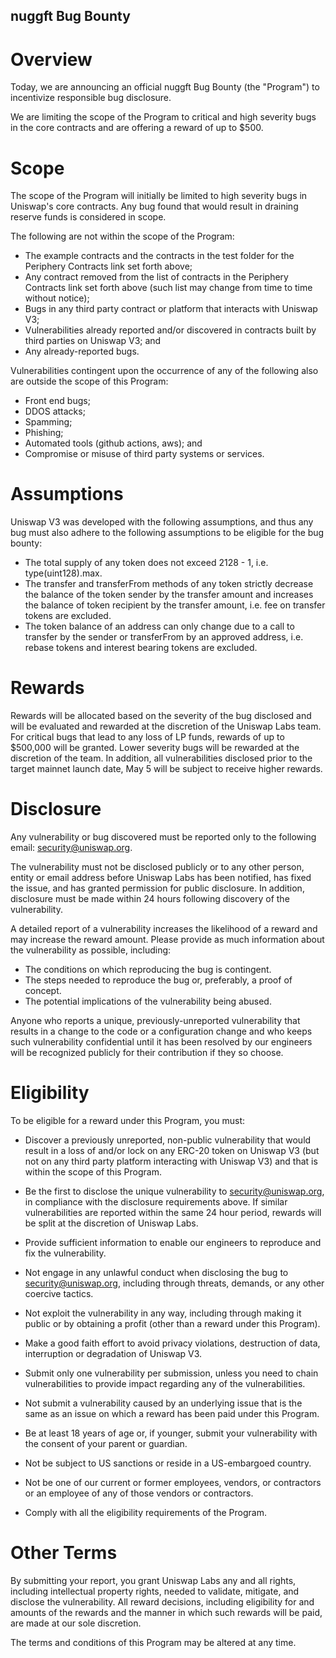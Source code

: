 ## **nuggft** Bug Bounty

# Overview

Today, we are announcing an official nuggft Bug Bounty (the &quot;Program&quot;) to incentivize responsible bug disclosure.

We are limiting the scope of the Program to critical and high severity bugs in the core contracts and are offering a reward of up to \$500.

# Scope

The scope of the Program will initially be limited to high severity bugs in Uniswap&#39;s core contracts. Any bug found that would result in draining reserve funds is considered in scope.

The following are not within the scope of the Program:

- The example contracts and the contracts in the test folder for the Periphery Contracts link set forth above;
- Any contract removed from the list of contracts in the Periphery Contracts link set forth above (such list may change from time to time without notice);
- Bugs in any third party contract or platform that interacts with Uniswap V3;
- Vulnerabilities already reported and/or discovered in contracts built by third parties on Uniswap V3; and
- Any already-reported bugs.

Vulnerabilities contingent upon the occurrence of any of the following also are outside the scope of this Program:

- Front end bugs;
- DDOS attacks;
- Spamming;
- Phishing;
- Automated tools (github actions, aws); and
- Compromise or misuse of third party systems or services.

# Assumptions

Uniswap V3 was developed with the following assumptions, and thus any bug must also adhere to the following assumptions to be eligible for the bug bounty:

- The total supply of any token does not exceed 2128 - 1, i.e. type(uint128).max.
- The transfer and transferFrom methods of any token strictly decrease the balance of the token sender by the transfer amount and increases the balance of token recipient by the transfer amount, i.e. fee on transfer tokens are excluded.
- The token balance of an address can only change due to a call to transfer by the sender or transferFrom by an approved address, i.e. rebase tokens and interest bearing tokens are excluded.

# Rewards

Rewards will be allocated based on the severity of the bug disclosed and will be evaluated and rewarded at the discretion of the Uniswap Labs team. For critical bugs that lead to any loss of LP funds, rewards of up to \$500,000 will be granted. Lower severity bugs will be rewarded at the discretion of the team. In addition, all vulnerabilities disclosed prior to the target mainnet launch date, May 5 will be subject to receive higher rewards.

# Disclosure

Any vulnerability or bug discovered must be reported only to the following email: [security@uniswap.org](mailto:contact@uniswap.org).

The vulnerability must not be disclosed publicly or to any other person, entity or email address before Uniswap Labs has been notified, has fixed the issue, and has granted permission for public disclosure. In addition, disclosure must be made within 24 hours following discovery of the vulnerability.

A detailed report of a vulnerability increases the likelihood of a reward and may increase the reward amount. Please provide as much information about the vulnerability as possible, including:

- The conditions on which reproducing the bug is contingent.
- The steps needed to reproduce the bug or, preferably, a proof of concept.
- The potential implications of the vulnerability being abused.

Anyone who reports a unique, previously-unreported vulnerability that results in a change to the code or a configuration change and who keeps such vulnerability confidential until it has been resolved by our engineers will be recognized publicly for their contribution if they so choose.

# Eligibility

To be eligible for a reward under this Program, you must:

- Discover a previously unreported, non-public vulnerability that would result in a loss of and/or lock on any ERC-20 token on Uniswap V3 (but not on any third party platform interacting with Uniswap V3) and that is within the scope of this Program.
- Be the first to disclose the unique vulnerability to security@uniswap.org, in compliance with the disclosure requirements above. If similar vulnerabilities are reported within the same 24 hour period, rewards will be split at the discretion of Uniswap Labs.

- Provide sufficient information to enable our engineers to reproduce and fix the vulnerability.
- Not engage in any unlawful conduct when disclosing the bug to security@uniswap.org, including through threats, demands, or any other coercive tactics.
- Not exploit the vulnerability in any way, including through making it public or by obtaining a profit (other than a reward under this Program).
- Make a good faith effort to avoid privacy violations, destruction of data, interruption or degradation of Uniswap V3.
- Submit only one vulnerability per submission, unless you need to chain vulnerabilities to provide impact regarding any of the vulnerabilities.
- Not submit a vulnerability caused by an underlying issue that is the same as an issue on which a reward has been paid under this Program.
- Be at least 18 years of age or, if younger, submit your vulnerability with the consent of your parent or guardian.
- Not be subject to US sanctions or reside in a US-embargoed country.
- Not be one of our current or former employees, vendors, or contractors or an employee of any of those vendors or contractors.
- Comply with all the eligibility requirements of the Program.

# Other Terms

By submitting your report, you grant Uniswap Labs any and all rights, including intellectual property rights, needed to validate, mitigate, and disclose the vulnerability. All reward decisions, including eligibility for and amounts of the rewards and the manner in which such rewards will be paid, are made at our sole discretion.

The terms and conditions of this Program may be altered at any time.

<br/>
<br/>
<br/>

</div>
